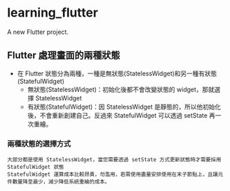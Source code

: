 # learning_flutter

A new Flutter project.

## Flutter 處理畫面的兩種狀態

-   在 Flutter 狀態分為兩種，一種是無狀態(StatelessWidget)和另一種有狀態(StatefulWidget)
    -   無狀態(StatelessWidget)：初始化後都不會改變狀態的 widget，那就選擇 StatelessWidget
    -   有狀態(StatefulWidget)：因 StatelessWidget 是靜態的，所以他初始化後，不會重新創建自己。反過來 StatefulWidget 可以透過 setState 再一次重繪。

### 兩種狀態的選擇方式

    大部分都是使用 StatelessWidget，當您需要透過 setState 方式更新狀態時才需要採用 StatefulWidget 狀態
    StatefulWidget 運算成本比較昂貴，勿濫用，若需使用盡量安排使用在末子節點上，且讓元件數量降至最少，減少降低系統重繪的成本。
